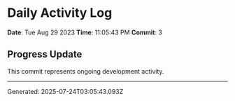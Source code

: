 # Daily Activity Log

**Date**: Tue Aug 29 2023
**Time**: 11:05:43 PM
**Commit**: 3

## Progress Update

This commit represents ongoing development activity.

---
Generated: 2025-07-24T03:05:43.093Z
